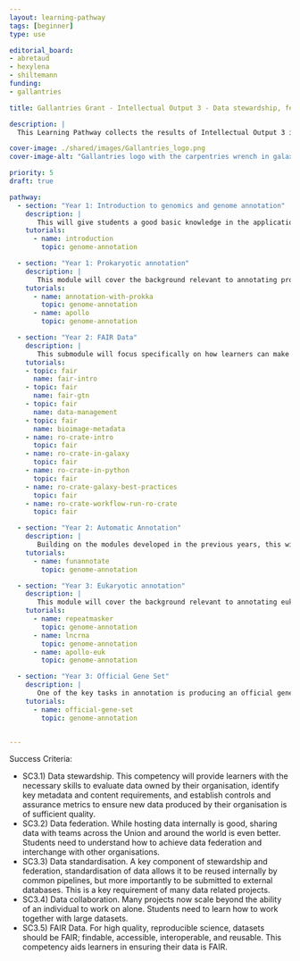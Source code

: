 ```yaml
---
layout: learning-pathway
tags: [beginner]
type: use

editorial_board:
- abretaud
- hexylena
- shiltemann
funding:
- gallantries

title: Gallantries Grant - Intellectual Output 3 - Data stewardship, federation, standardisation, and collaboration

description: |
  This Learning Pathway collects the results of Intellectual Output 3 in the Gallantries Project

cover-image: ./shared/images/Gallantries_logo.png
cover-image-alt: "Gallantries logo with the carpentries wrench in galaxy 2 stripes 1 strip colour scheme."

priority: 5
draft: true

pathway:
  - section: "Year 1: Introduction to genomics and genome annotation"
    description: |
       This will give students a good basic knowledge in the application domain of this IO and give them their first taste of data management [SC3.1,SC3.3,SC3.5]
    tutorials:
      - name: introduction
        topic: genome-annotation

  - section: "Year 1: Prokaryotic annotation"
    description: |
       This module will cover the background relevant to annotating prokaryotic genomes in Galaxy (one of the two main classes of genomes), and collaborative curation with Apollo, as well as further exploration of annotation from code. [SC1.5, SC3.1-4]
    tutorials:
      - name: annotation-with-prokka
        topic: genome-annotation
      - name: apollo
        topic: genome-annotation

  - section: "Year 2: FAIR Data"
    description: |
       This submodule will focus specifically on how learners can make their data more FAIR (findable, accessible, interoperable, and reusable) [SC3.5]
    tutorials:
    - topic: fair
      name: fair-intro
    - topic: fair
      name: fair-gtn
    - topic: fair
      name: data-management
    - topic: fair
      name: bioimage-metadata
    - name: ro-crate-intro
      topic: fair
    - name: ro-crate-in-galaxy
      topic: fair
    - name: ro-crate-in-python
      topic: fair
    - name: ro-crate-galaxy-best-practices
      topic: fair
    - name: ro-crate-workflow-run-ro-crate
      topic: fair

  - section: "Year 2: Automatic Annotation"
    description: |
       Building on the modules developed in the previous years, this will be further automated giving students the tools required to scale genome annotation regardless of the size of their organism. [SC1.1, SC1.6, SC2.1, SC3.1, SC3.3]
    tutorials:
      - name: funannotate
        topic: genome-annotation

  - section: "Year 3: Eukaryotic annotation"
    description: |
       This module will cover the background relevant to annotating eukaryotic genomes in Galaxy (the second of the two main genome classes), and collaborative curation with Apollo. Additionally students will learn about automating this annotation process using Galaxy and code. [SC1.5, SC2.1, SC3.1-4]
    tutorials:
      - name: repeatmasker
        topic: genome-annotation
      - name: lncrna
        topic: genome-annotation
      - name: apollo-euk
        topic: genome-annotation

  - section: "Year 3: Official Gene Set"
    description: |
       One of the key tasks in annotation is producing an official gene set (OGS), and ensuring integrity and validation of all of the curated annotations. This will also further familiarise students with public databases and the process for submitting datasets. [SC3.1, SC3.5]
    tutorials:
      - name: official-gene-set
        topic: genome-annotation


---
```



Success Criteria:

- SC3.1) Data stewardship. This competency will provide learners with the necessary skills to evaluate data owned by their organisation, identify key metadata and content requirements, and establish controls and assurance metrics to ensure new data produced by their organisation is of sufficient quality.
- SC3.2) Data federation. While hosting data internally is good, sharing data with teams across the Union and around the world is even better. Students need to understand how to achieve data federation and interchange with other organisations.
- SC3.3) Data standardisation. A key component of stewardship and federation, standardisation of data allows it to be reused internally by common pipelines, but more importantly to be submitted to external databases. This is a key requirement of many data related projects.
- SC3.4) Data collaboration. Many projects now scale beyond the ability of an individual to work on alone. Students need to learn how to work together with large datasets.
- SC3.5) FAIR Data. For high quality, reproducible science, datasets should be FAIR; findable, accessible, interoperable, and reusable. This competency aids learners in ensuring their data is FAIR.
